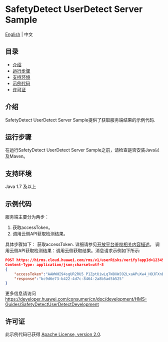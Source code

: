 # SafetyDetect UserDetect Server Sample

[English](https://github.com/HMS-Core/hms-safetydetect-demo-java/blob/master/SafetyDetect-UserDetect-Server-Sample/README.md) | 中文


## 目录

 * [介绍](#介绍)
 * [运行步骤](#运行步骤)
 * [支持环境](#支持环境)
 * [示例代码](#示例代码)
 * [许可证](#许可证)


## 介绍
SafetyDetect UserDetect Server Sample提供了获取服务端结果的示例代码.

## 运行步骤
在运行SafetyDetect UserDetect Server Sample之前，请检查是否安装Java以及Maven。
## 支持环境
Java 1.7 及以上

## 示例代码
服务端主要分为两步：
1. 获取accessToken。
2. 调用云侧API获取检测结果。

具体步骤如下：
获取accessToken.
详细请参见[开放平台鉴权相关内容描述](https://developer.huawei.com/consumer/cn/doc/HMSCore-Guides-V5/open-platform-oauth-0000001050123437-V5)。
调用云侧API获取检测结果：调用云侧获取结果。消息请求示例如下所示:

```json
POST https://hirms.cloud.huawei.com/rms/v1/userRisks/verify?appId=123456 HTTP/1.1
Content-Type: application/json;charset=utf-8
{
    "accessToken":"AAWWHI94sgUR2RU5_P1ZptUiwLq7W8XWJO2LxaAPuXw4_HOJFXnBlN-q5_3bwlxVW_SHeDPx_s5bWW-9DjtWZsvcm9CwXe1FHJg0u-D2pcQPcb3sTxDTJeiwEb9WBPl_9w",
    "response":"bc9d6e73-b422-4d7c-8464-2a8b5ad5b525"
}
```
更多信息请访问
https://developer.huawei.com/consumer/cn/doc/development/HMS-Guides/SafetyDetectUserDetectDevelopment 

##  许可证
此示例代码已获得 [Apache License, version 2.0](http://www.apache.org/licenses/LICENSE-2.0).

